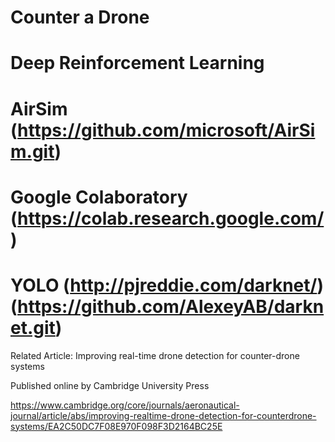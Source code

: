 # Counter a Drone
# Deep Reinforcement Learning
# AirSim (https://github.com/microsoft/AirSim.git)
# Google Colaboratory (https://colab.research.google.com/)
# YOLO (http://pjreddie.com/darknet/) (https://github.com/AlexeyAB/darknet.git) 

Related Article:
Improving real-time drone detection for counter-drone systems

Published online by Cambridge University Press

https://www.cambridge.org/core/journals/aeronautical-journal/article/abs/improving-realtime-drone-detection-for-counterdrone-systems/EA2C50DC7F08E970F098F3D2164BC25E
